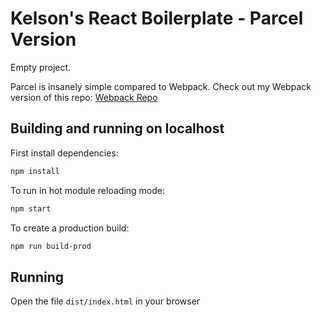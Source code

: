 # Kelson's React Boilerplate - Parcel Version

Empty project.

Parcel is insanely simple compared to Webpack.
Check out my Webpack version of this repo: [Webpack Repo](https://github.com/kelsonpw/react-webpack-config)

## Building and running on localhost

First install dependencies:

```sh
npm install
```

To run in hot module reloading mode:

```sh
npm start
```

To create a production build:

```sh
npm run build-prod
```

## Running

Open the file `dist/index.html` in your browser

